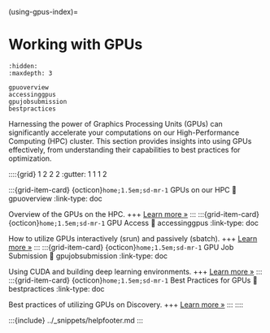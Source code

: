 (using-gpus-index)=
# Working with GPUs

```{toctree}
:hidden:
:maxdepth: 3

gpuoverview
accessinggpus
gpujobsubmission
bestpractices
```

Harnessing the power of Graphics Processing Units (GPUs) can significantly accelerate your computations on our High-Performance Computing (HPC) cluster. This section provides insights into using GPUs effectively, from understanding their capabilities to best practices for optimization.


::::{grid} 1 2 2 2
:gutter: 1 1 1 2

:::{grid-item-card} {octicon}`home;1.5em;sd-mr-1` GPUs on our HPC
:link: gpuoverview
:link-type: doc

Overview of the GPUs on the HPC.
+++
[Learn more »](gpuoverview)
:::
:::{grid-item-card} {octicon}`home;1.5em;sd-mr-1` GPU Access
:link: accessinggpus
:link-type: doc

How to utilize GPUs interactively (srun) and passively (sbatch).
+++
[Learn more »](accessing-gpus)
:::
:::{grid-item-card} {octicon}`home;1.5em;sd-mr-1` GPU Job Submission
:link: gpujobsubmission
:link-type: doc

Using CUDA and building deep learning environments.
+++
[Learn more »](gpujobsubmission)
:::
:::{grid-item-card} {octicon}`home;1.5em;sd-mr-1` Best Practices for GPUs
:link: bestpractices
:link-type: doc

Best practices of utilizing GPUs on Discovery. 
+++
[Learn more »](bestpractices)
:::
::::

:::{include} ../_snippets/helpfooter.md
:::
